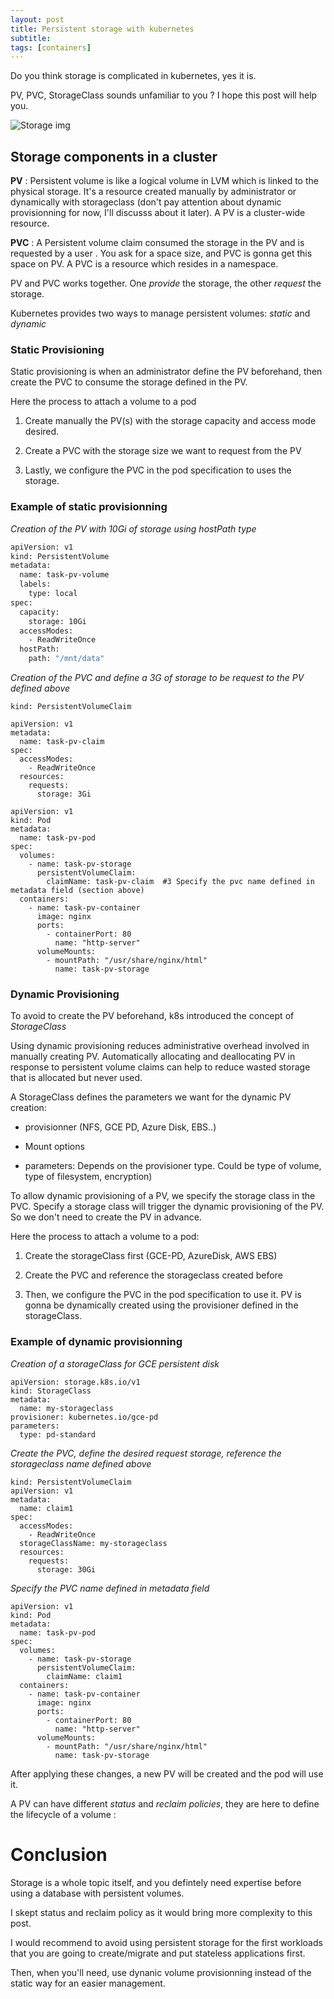 ```yaml
---
layout: post
title: Persistent storage with kubernetes
subtitle:
tags: [containers]
---
```


Do you think storage is complicated in kubernetes, yes it is.

PV, PVC, StorageClass sounds unfamiliar to you ? I hope this post will help you.

![Storage img](https://i.ytimg.com/vi/OulmwTYTauI/maxresdefault.jpg)


## Storage components in a cluster

**PV** : Persistent volume is like a logical volume in LVM which is linked to the physical storage.  It's a resource created manually by administrator or dynamically with storageclass (don't pay attention about dynamic provisionning for now, I'll discusss about it later). A PV is a cluster-wide resource.

**PVC** : A Persistent volume claim consumed the storage in the PV and is requested by a user . You ask for a space size, and PVC is gonna get this space on PV. A PVC is a resource which resides in a namespace.

PV and PVC works together. One *provide* the storage, the other *request* the storage.

Kubernetes provides two ways to manage persistent volumes: *static* and *dynamic*

### Static Provisioning

Static provisioning is when an administrator define the PV beforehand, then create the PVC to consume the storage defined in the PV.

Here the process to attach a volume to a pod

1. Create manually the PV(s) with the storage capacity and access mode desired.

2. Create a PVC with the storage size we want to request from the PV

3. Lastly, we configure the PVC in the pod specification to uses the storage.

### Example of static provisionning

*Creation of the PV with 10Gi of storage using hostPath type*

```bash
apiVersion: v1  
kind: PersistentVolume
metadata:
  name: task-pv-volume
  labels:
    type: local
spec:
  capacity:
    storage: 10Gi
  accessModes:
    - ReadWriteOnce
  hostPath:
    path: "/mnt/data"
```


*Creation of the PVC and define a 3G of storage to be request to the PV defined above*


```
kind: PersistentVolumeClaim

apiVersion: v1  
metadata:
  name: task-pv-claim
spec:
  accessModes:
    - ReadWriteOnce
  resources:
    requests:
      storage: 3Gi
 
apiVersion: v1
kind: Pod
metadata:
  name: task-pv-pod
spec:
  volumes:
    - name: task-pv-storage
      persistentVolumeClaim:
        claimName: task-pv-claim  #3 Specify the pvc name defined in metadata field (section above)
  containers:
    - name: task-pv-container
      image: nginx
      ports:
        - containerPort: 80
          name: "http-server"
      volumeMounts:
        - mountPath: "/usr/share/nginx/html"
          name: task-pv-storage
```


### Dynamic Provisioning


To avoid to create the PV beforehand, k8s introduced the concept of *StorageClass*

Using dynamic provisioning reduces administrative overhead involved in manually creating PV. Automatically allocating and deallocating PV in response to persistent volume claims can help to reduce wasted storage that is allocated but never used.

A StorageClass defines the parameters we want for the dynamic PV creation:

- provisionner (NFS, GCE PD, Azure Disk, EBS..)

- Mount options

- parameters: Depends on the provisioner type. Could be type of volume, type of filesystem, encryption)

To allow dynamic provisioning of a PV, we specify the storage class in the PVC. 
Specify a storage class will trigger the dynamic provisioning of the PV. So we don't need to create the PV in advance.

Here the process to attach a volume to a pod:

1. Create the storageClass first (GCE-PD, AzureDisk, AWS EBS) 

2. Create the PVC and reference the storageclass created before

3. Then, we configure the PVC in the pod specification to use it. PV is gonna be dynamically created using the provisioner defined in the storageClass.


### Example of dynamic provisionning

*Creation of a storageClass for GCE persistent disk*

```
apiVersion: storage.k8s.io/v1 
kind: StorageClass
metadata:
  name: my-storageclass
provisioner: kubernetes.io/gce-pd
parameters:
  type: pd-standard
```

*Create the PVC, define the desired request storage, reference the storageclass name defined above*

```
kind: PersistentVolumeClaim
apiVersion: v1  
metadata:
  name: claim1
spec:
  accessModes:
    - ReadWriteOnce
  storageClassName: my-storageclass
  resources:
    requests:
      storage: 30Gi
```

*Specify the PVC name defined in metadata field*


```
apiVersion: v1
kind: Pod
metadata:
  name: task-pv-pod
spec:
  volumes:
    - name: task-pv-storage
      persistentVolumeClaim:
        claimName: claim1
  containers:
    - name: task-pv-container
      image: nginx
      ports:
        - containerPort: 80
          name: "http-server"
      volumeMounts:
        - mountPath: "/usr/share/nginx/html"
          name: task-pv-storage
```

After applying these changes, a new PV will be created and the pod will use it.


A PV can have different *status* and *reclaim policies*, they are here to define the lifecycle of a volume :



# Conclusion

Storage is a whole topic itself, and you defintely need expertise before using a database with persistent volumes.

I skept status and reclaim policy as it would bring more complexity to this post.

I would recommend to avoid using persistent storage for the first workloads that you are going to create/migrate and put stateless applications first.

Then, when you'll need, use dynanic volume provisionning instead of the static way for an easier management.



<script type="application/ld+json">
{
  "@context": "https://schema.org",
  "@type": "NewsArticle",
  "mainEntityOfPage": {
    "@type": "WebPage",
    "@id": "https://ptran32.github.io/2020-07-17-persistent-storage-with-k8s/"
  },
  "headline": "Persistent storage with kubernetes",
  "description": "How Persistent storage works in kubernetes. Persistent volume and persistent volume claim",
  "image": "https://i.ytimg.com/vi/OulmwTYTauI/maxresdefault.jpg",  
  "author": {
    "@type": "Person",
    "name": "Patrice"
  },  
  "publisher": {
    "@type": "Organization",
    "name": "Patrice",
    "logo": {
      "@type": "ImageObject",
      "url": ""
    }
  },
  "datePublished": "2020-07-17",
  "dateModified": "2020-07-17"
}
</script>